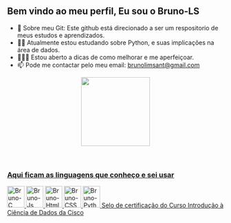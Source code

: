 ## Bem vindo ao meu perfil, Eu sou o Bruno-LS

- 🌟 Sobre meu Git: Este github está direcionado a ser um respositorio de meus estudos e aprendizados.
- 👨‍💻 Atualmente estou estudando sobre Python, e suas implicações na área de dados.
- 👨🏻‍🎓 Estou aberto a dicas de como melhorar e me aperfeiçoar.
- 📫 Pode me contactar pelo meu email: brunolimsant@gmail.com


<div align="center">
  <a href="https://github.com/Bruno-LS?tab=repositories">
  <img height="160em" src="https://github-readme-stats.vercel.app/api/top-langs/?username=Bruno-LS&layout=compact&langs_count=8&theme=dracula">
</div><br><br>
  
  ### Aqui ficam as linguagens que conheço e sei usar
<div style="display: inline;">
  <img alt="Bruno-C" height="50" width="40" src="https://cdn.jsdelivr.net/gh/devicons/devicon/icons/c/c-original.svg">
  <img  alt="Bruno-Js" height="50" width="40" src="https://cdn.jsdelivr.net/gh/devicons/devicon/icons/javascript/javascript-original.svg">
  <img  alt="Bruno-Html" height="50" width="40" src="https://cdn.jsdelivr.net/gh/devicons/devicon/icons/html5/html5-original.svg">
  <img alt="Bruno-CSS" height="50" width="40" src="https://cdn.jsdelivr.net/gh/devicons/devicon/icons/css3/css3-original.svg">
  <img alt="Bruno-Python" height="50" width="40" src="https://cdn.jsdelivr.net/gh/devicons/devicon@latest/icons/threedsmax/threedsmax-original.svg" />
</div> 
<a href="https://www.credly.com/badges/6b804152-2036-4da3-912e-0f5ba966c242/public_url">Selo de certificação do Curso Introdução à Ciência de Dados da Cisco</a>
  
 
